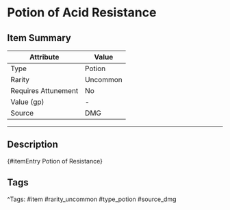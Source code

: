 # Potion of Acid Resistance

## Item Summary

| Attribute            | Value                        |
|----------------------|------------------------------|
| Type                 | Potion |
| Rarity               | Uncommon             |
| Requires Attunement  | No                |
| Value (gp)           | -    |
| Source               | DMG |

---

## Description

{#itemEntry Potion of Resistance}

## Tags

^Tags: #item #rarity_uncommon #type_potion #source_dmg